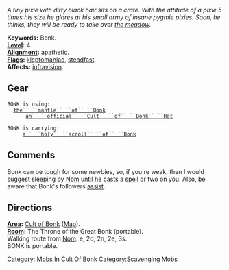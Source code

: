 *A tiny pixie with dirty black hair sits on a crate. With the attitude
of a pixie 5 times his size he glares at his small army of insane pygmie
pixies. Soon, he thinks, they will be ready to take over [the
meadow](:Category:_Meadow.md "wikilink").*

**Keywords:** Bonk.  
**[Level](Level.md "wikilink"):** 4.  
**[Alignment](Alignment.md "wikilink"):** apathetic.  
**[Flags](:Category:_Mob_Types.md "wikilink"):**
[kleptomaniac](:Category:Scavenging_Mobs.md "wikilink"),
[steadfast](Sentinel_Mobs.md "wikilink").  
**Affects:** [infravision](Infravision.md "wikilink").  

## Gear

`BONK is using:`  
<worn around neck>`  `[`the`` ``mantle`` ``of`` ``Bonk`](Mantle_Of_Bonk.md "wikilink")  
<worn on head>`      `[`an`` ``official`` ``Cult`` ``of`` ``Bonk`` ``Hat`](Official_Cult_Of_Bonk_Hat.md "wikilink")

`BONK is carrying:`  
`     `[`a`` ``holy`` ``scroll`` ``of`` ``Bonk`](Holy_Scroll_Of_Bonk.md "wikilink")

## Comments

Bonk can be tough for some newbies, so, if you're weak, then I would
suggest sleeping by [Nom](Nom.md "wikilink") until he
[casts](Cast.md "wikilink") a [spell](:Category:_Spells.md "wikilink")
or two on you. Also, be aware that Bonk's followers
[assist](Assistive_Mobs.md "wikilink").

## Directions

**[Area](:Category:_Areas.md "wikilink"):** [Cult of
Bonk](:Category:_Cult_Of_Bonk.md "wikilink")
([Map](Cult_Of_Bonk_Map.md "wikilink")).  
**[Room](:Category:_Rooms.md "wikilink"):** The Throne of the Great Bonk
(portable).  
Walking route from [Nom](Nom.md "wikilink"): e, 2d, 2n, 2e, 3s.  
BONK is portable.  

[Category: Mobs In Cult Of
Bonk](Category:_Mobs_In_Cult_Of_Bonk "wikilink") [Category:Scavenging
Mobs](Category:Scavenging_Mobs "wikilink")
